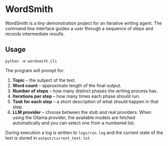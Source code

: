 # WordSmith

WordSmith is a tiny demonstration project for an iterative writing agent.
The command‑line interface guides a user through a sequence of steps and
records intermediate results.

## Usage

```
python -m wordsmith.cli
```

The program will prompt for:

1. **Topic** – the subject of the text.
2. **Word count** – approximate length of the final output.
3. **Number of steps** – how many distinct phases the writing process has.
4. **Iterations per step** – how many times each phase should run.
5. **Task for each step** – a short description of what should happen in that
   step.
6. **LLM provider** – choose between the stub and real providers. When using
   the Ollama provider, the available models are fetched automatically and you
   can select one from a numbered list.

During execution a log is written to `logs/run.log` and the current state of
the text is stored in `output/current_text.txt`.
